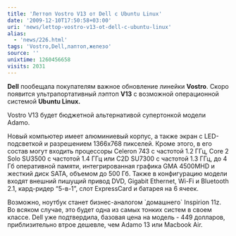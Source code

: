 ```yaml
---
title: 'Леттоп Vostro V13 от Dell c Ubuntu Linux'
date: '2009-12-10T17:50:58+03:00'
uri: 'news/lettop-vostro-v13-ot-dell-c-ubuntu-linux'
alias: 
  - 'news/226.html'
tags: 'Vostro,Dell,лаптоп,железо'
source: ''
unixtime: 1260456658
visits: 2031
---
```

**Dell** пообещала покупателям важное обновление линейки **Vostro**. Скоро появится ультрапортативный лэптоп **V13** c возможной операционной системой **Ubuntu Linux.**

Vostro V13 будет  бюджетной альтернативой супертонкой модели Adamo.

Новый компьютер имеет алюминиевый корпус, а также экран с LED-подсветкой и разрешением 1366х768 пикселей. Кроме этого, в его состав могут входить процессоры Celeron 743 с частотой 1.2 ГГц, Core 2 Solo SU3500 с частотой 1.4 ГГц или C2D SU7300 с частотой 1.3 ГГц, до 4 Гб оперативной памяти, интегрированная графика GMA 4500MHD и жесткий диск SATA, объемом до 500 Гб. Также в конфигурацию модели входят внешний пишущий привод DVD, Gigabit Ethernet, Wi-Fi и Bluetooth 2.1, кард-ридер “5-в-1”, слот ExpressCard и батарея на 6 ячеек.

Возможно, ноутбук станет бизнес-аналогом \`домашнего\` Inspirion 11z. Во всяком случае, это будет одна из самых тонких систем в своем классе. Dell уже подтвердила, базовая цена на модель - 449 долларов, приблизительно втрое дешевле, чем Adamo 13 или Macbook Air.
